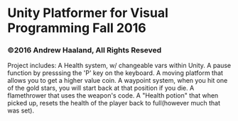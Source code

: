 <h1>Unity Platformer for Visual Programming Fall 2016</h1>
<h3>©2016 Andrew Haaland, All Rights Reseved</h3>
Project includes:
    A Health system, w/ changeable vars within Unity.
    A pause function by presssing the 'P' key on the keyboard.
    A moving platform that allows you to get a higher value coin.
    A waypoint system, when you hit one of the gold stars, you will start back at that position if you die.
    A flamethrower that uses the weapon's code.
    A "Health potion" that when picked up, resets the health of the player back to full(however much that was set).
